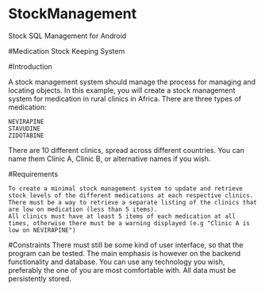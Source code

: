 # StockManagement
Stock SQL Management for Android


#Medication Stock Keeping System

#Introduction

A stock management system should manage the process for managing and locating objects. In this example, you will create a stock management system for medication in rural clinics in Africa. There are three types of medication:

    NEVIRAPINE
    STAVUDINE
    ZIDOTABINE

There are 10 different clinics, spread across different countries. You can name them Clinic A, Clinic B, or alternative names if you wish.

#Requirements

    To create a minimal stock management system to update and retrieve stock levels of the different medications at each respective clinics.
    There must be a way to retrieve a separate listing of the clinics that are low on medication (less than 5 items).
    All clinics must have at least 5 items of each medication at all times, otherwise there must be a warning displayed (e.g "Clinic A is low on NEVIRAPINE")

#Constraints There must still be some kind of user interface, so that the program can be tested. The main emphasis is however on the backend functionality and database. You can use any technology you wish, preferably the one of you are most comfortable with. All data must be persistently stored.
